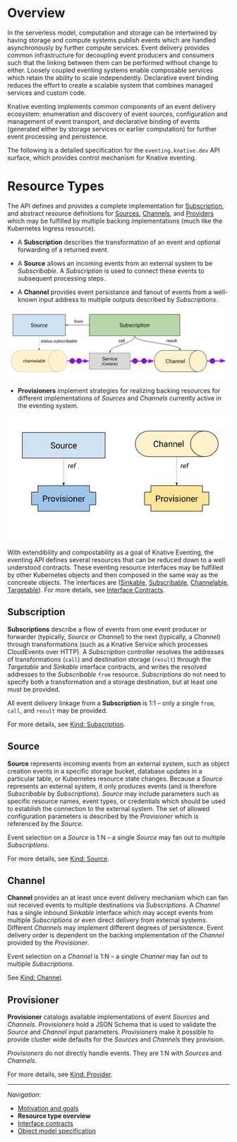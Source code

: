 # Overview

In the serverless model, computation and storage can be intertwined by having
storage and compute systems publish events which are handled asynchronously by
further compute services. Event delivery provides common infrastructure for
decoupling event producers and consumers such that the linking between them can
be performed without change to either. Loosely coupled eventing systems enable
composable services which retain the ability to scale independently.
Declarative event binding reduces the effort to create a scalable system that
combines managed services and custom code.

Knative eventing implements common components of an event delivery ecosystem:
enumeration and discovery of event sources, configuration and management of
event transport, and declarative binding of events (generated either by storage
services or earlier computation) for further event processing and persistence.

The following is a detailed specification for the `eventing.knative.dev` API
surface, which provides control mechanism for Knative eventing.

# Resource Types

The API defines and provides a complete implementation for
[Subscription](spec.md#kind-subscription), and abstract resource definitions
for [Sources](spec.md#kind-source), [Channels](spec.md#kind-channel), and
[Providers](spec.md#kind-provisioner) which may be fulfilled by multiple
backing implementations (much like the Kubernetes Ingress resource).

- A **Subscription** describes the transformation of an event and optional
  forwarding of a returned event.

- A **Source** allows an incoming events from an external system to be
  _Subscribable_. A _Subscription_ is used to connect these events to
  subsequent processing steps.

- A **Channel** provides event persistance and fanout of events from a
  well-known input address to multiple outputs described by _Subscriptions_.

<!-- This image is sourced from https://drive.google.com/open?id=10mmXzDb8S_4_ZG_hcBr7s4HPISyBqcqeJLTXLwkilRc -->

![Resource Types Overview](images/resource-types-overview.svg)

- **Provisioners** implement strategies for realizing backing resources for
  different implementations of _Sources_ and _Channels_ currently active in the
  eventing system.

<!-- This image is sourced from https://drive.google.com/open?id=1o_0Xh5VjwpQ7Px08h_Q4qnaOdMjt4yCEPixRFwJQjh8 -->

![Resource Types Provisioners](images/resource-types-provisioner.svg)

With extendibility and compostability as a goal of Knative Eventing, the
eventing API defines several resources that can be reduced down to a well
understood contracts. These eventing resource interfaces may be fulfilled by
other Kubernetes objects and then composed in the same way as the concreate
objects. The interfaces are ([Sinkable](interfaces.md#sinkable),
[Subscribable](interfaces.md#subscribable),
[Channelable](interfaces.md#channelable),
[Targetable](interfaces.md#targetable)). For more details, see
[Interface Contracts](interfaces.md).

## Subscription

**Subscriptions** describe a flow of events from one event producer or
forwarder (typically, _Source_ or _Channel_) to the next (typically, a
_Channel_) through transformations (such as a Knative Service which processes
CloudEvents over HTTP). A _Subscription_ controller resolves the addresses of
transformations (`call`) and destination storage (`result`) through the
_Targetable_ and _Sinkable_ interface contracts, and writes the resolved
addresses to the _Subscribable_ `from` resource. _Subscriptions_ do not need to
specify both a transformation and a storage destination, but at least one must
be provided.

All event delivery linkage from a **Subscription** is 1:1 – only a single
`from`, `call`, and `result` may be provided.

For more details, see [Kind: Subscription](spec.md#kind-subscription).

## Source

**Source** represents incoming events from an external system, such as object
creation events in a specific storage bucket, database updates in a particular
table, or Kubernetes resource state changes. Because a _Source_ represents an
external system, it only produces events (and is therefore _Subscribable_ by
_Subscriptions_). _Source_ may include parameters such as specific resource
names, event types, or credentials which should be used to establish the
connection to the external system. The set of allowed configuration parameters
is described by the _Provisioner_ which is referenced by the _Source_.

Event selection on a _Source_ is 1:N – a single _Source_ may fan out to
multiple _Subscriptions_.

For more details, see [Kind: Source](spec.md#kind-source).

## Channel

**Channel** provides an at least once event delivery mechanism which can fan
out received events to multiple destinations via _Subscriptions_. A _Channel_
has a single inbound _Sinkable_ interface which may accept events from multiple
_Subscriptions_ or even direct delivery from external systems. Different
_Channels_ may implement different degrees of persistence. Event delivery order
is dependent on the backing implementation of the _Channel_ provided by the
_Provisioner_.

Event selection on a _Channel_ is 1:N – a single _Channel_ may fan out to
multiple _Subscriptions_.

See [Kind: Channel](spec.md#kind-channel).

## Provisioner

**Provisioner** catalogs available implementations of event _Sources_ and
_Channels_. _Provisioners_ hold a JSON Schema that is used to validate the
_Source_ and _Channel_ input parameters. _Provisioners_ make it possible to
provide cluster wide defaults for the _Sources_ and _Channels_ they provision.

_Provisioners_ do not directly handle events. They are 1:N with _Sources_ and
_Channels_.

For more details, see [Kind: Provider](spec.md#kind-provisioner).

---

_Navigation_:

- [Motivation and goals](motivation.md)
- **Resource type overview**
- [Interface contracts](interfaces.md)
- [Object model specification](spec.md)
